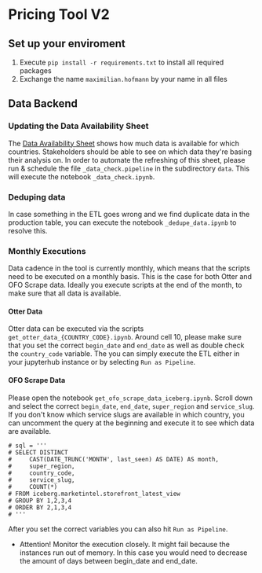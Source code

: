 # Pricing Tool V2

## Set up your enviroment
1. Execute `pip install -r requirements.txt` to install all required packages
2. Exchange the name `maximilian.hofmann` by your name in all files 

## Data Backend
### Updating the Data Availability Sheet
The [Data Availability Sheet](https://www.google.com/url?sa=t&rct=j&esrc=s&source=appssearch&uact=8&cd=0&cad=rja&q=&sig2=rwRzhhTlI2SMkT3U4qH72A&ved=0ahUKEwjDs8Taz8H7AhUNzqcKHU2MByk4ABABKAAwAA&url=https://drive.google.com/a/cloudkitchens.com/open%3Fid%3D1gxB_60JSDvb2nVObVfSFB66qfWRIFyyNoAcEh-AvmcU&usg=AOvVaw1ttcQb1PydW-dgzI0sQXft) shows how much data is available for which countries. Stakeholders should be able to see on which data they're basing their analysis on. 
In order to automate the refreshing of this sheet, please run & schedule the file `_data_check.pipeline` in the subdirectory `data`. This will execute the notebook `_data_check.ipynb`.
### Deduping data
In case something in the ETL goes wrong and we find duplicate data in the production table, you can execute the notebook `_dedupe_data.ipynb` to resolve this.
### Monthly Executions
Data cadence in the tool is currently monthly, which means that the scripts need to be executed on a monthly basis. This is the case for both Otter and OFO Scrape data. Ideally you execute scripts at the end of the month, to make sure that all data is available. 
#### Otter Data 
Otter data can be executed via the scripts `get_otter_data_{COUNTRY_CODE}.ipynb`. Around cell 10, please make sure that you set the correct `begin_date` and `end_date` as well as double check the `country_code` variable. The you can simply execute the ETL either in your jupyterhub instance or by selecting `Run as Pipeline`.
#### OFO Scrape Data
Please open the notebook `get_ofo_scrape_data_iceberg.ipynb`. Scroll down and select the correct `begin_date`, `end_date`, `super_region` and `service_slug`. If you don't know which service slugs are available in which country, you can uncomment the query at the beginning and execute it to see which data are available.

```
# sql = '''
# SELECT DISTINCT 
#     CAST(DATE_TRUNC('MONTH', last_seen) AS DATE) AS month,
#     super_region,
#     country_code,
#     service_slug,
#     COUNT(*)
# FROM iceberg.marketintel.storefront_latest_view
# GROUP BY 1,2,3,4
# ORDER BY 2,1,3,4
# '''
```

After you set the correct variables you can also hit `Run as Pipeline`.

* Attention! Monitor the execution closely. It might fail because the instances run out of memory. In this case you would need to decrease the amount of days between begin_date and end_date.